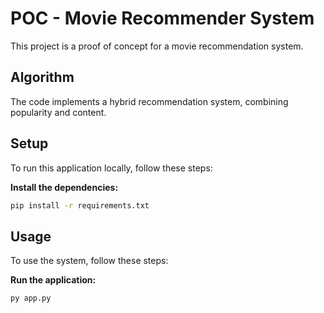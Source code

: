 # POC - Movie Recommender System
This project is a proof of concept for a movie recommendation system. 

## Algorithm
The code implements a hybrid recommendation system, combining popularity and content.

## Setup
To run this application locally, follow these steps:

**Install the dependencies:**
  ```bash
  pip install -r requirements.txt
  ```

## Usage
To use the system, follow these steps:

**Run the application:**
  ```bash
  py app.py
  ```
